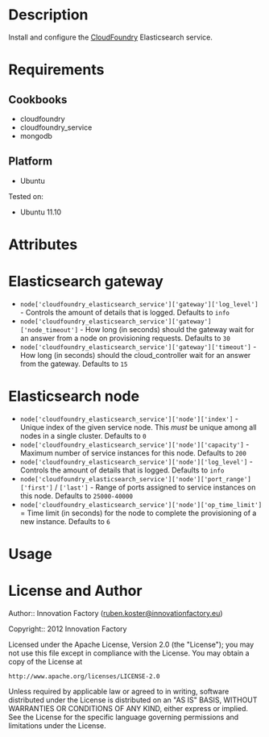 Description
===========

Install and configure the [CloudFoundry](http://www.cloudfoundry.org/) Elasticsearch service.

Requirements
============

Cookbooks
---------

* cloudfoundry
* cloudfoundry\_service
* mongodb

Platform
--------

* Ubuntu

Tested on:

* Ubuntu 11.10

Attributes
==========

# Elasticsearch gateway

* `node['cloudfoundry_elasticsearch_service']['gateway']['log_level']` - Controls the amount of details that is logged. Defaults to `info`
* `node['cloudfoundry_elasticsearch_service']['gateway']['node_timeout']` - How long (in seconds) should the gateway wait for an answer from a node on provisioning requests. Defaults to `30`
* `node['cloudfoundry_elasticsearch_service']['gateway']['timeout']` - How long (in seconds) should the cloud_controller wait for an answer from the gateway. Defaults to `15`

# Elasticsearch node

* `node['cloudfoundry_elasticsearch_service']['node']['index']` - Unique index of the given service node. This *must* be unique among all nodes in a single cluster. Defaults to `0`
* `node['cloudfoundry_elasticsearch_service']['node']['capacity']` - Maximum number of service instances for this node. Defaults to `200`
* `node['cloudfoundry_elasticsearch_service']['node']['log_level']` - Controls the amount of details that is logged. Defaults to `info`
* `node['cloudfoundry_elasticsearch_service']['node']['port_range']['first']` / `['last']` - Range of ports assigned to service instances on this node. Defaults to `25000-40000`
* `node['cloudfoundry_elasticsearch_service']['node']['op_time_limit']` = Time limit (in seconds) for the node to complete the provisioning of a new instance. Defaults to `6`

Usage
=====

License and Author
==================

Author:: Innovation Factory (ruben.koster@innovationfactory.eu)

Copyright:: 2012 Innovation Factory

Licensed under the Apache License, Version 2.0 (the "License");
you may not use this file except in compliance with the License.
You may obtain a copy of the License at

    http://www.apache.org/licenses/LICENSE-2.0

Unless required by applicable law or agreed to in writing, software
distributed under the License is distributed on an "AS IS" BASIS,
WITHOUT WARRANTIES OR CONDITIONS OF ANY KIND, either express or implied.
See the License for the specific language governing permissions and
limitations under the License.
